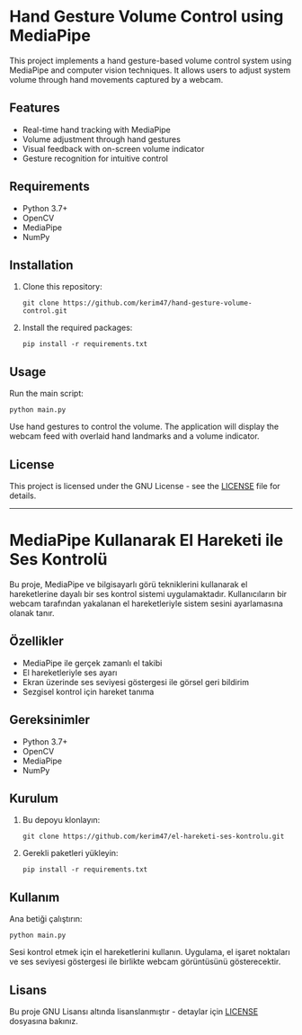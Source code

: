 # Hand Gesture Volume Control using MediaPipe

This project implements a hand gesture-based volume control system using MediaPipe and computer vision techniques. It allows users to adjust system volume through hand movements captured by a webcam.

## Features

- Real-time hand tracking with MediaPipe
- Volume adjustment through hand gestures
- Visual feedback with on-screen volume indicator
- Gesture recognition for intuitive control

## Requirements

- Python 3.7+
- OpenCV
- MediaPipe
- NumPy

## Installation

1. Clone this repository:
   ```
   git clone https://github.com/kerim47/hand-gesture-volume-control.git
   ```
2. Install the required packages:
   ```
   pip install -r requirements.txt
   ```

## Usage

Run the main script:
```
python main.py
```

Use hand gestures to control the volume. The application will display the webcam feed with overlaid hand landmarks and a volume indicator.

## License

This project is licensed under the GNU License - see the [LICENSE](LICENSE) file for details.

---

# MediaPipe Kullanarak El Hareketi ile Ses Kontrolü

Bu proje, MediaPipe ve bilgisayarlı görü tekniklerini kullanarak el hareketlerine dayalı bir ses kontrol sistemi uygulamaktadır. Kullanıcıların bir webcam tarafından yakalanan el hareketleriyle sistem sesini ayarlamasına olanak tanır.

## Özellikler

- MediaPipe ile gerçek zamanlı el takibi
- El hareketleriyle ses ayarı
- Ekran üzerinde ses seviyesi göstergesi ile görsel geri bildirim
- Sezgisel kontrol için hareket tanıma

## Gereksinimler

- Python 3.7+
- OpenCV
- MediaPipe
- NumPy

## Kurulum

1. Bu depoyu klonlayın:
   ```
   git clone https://github.com/kerim47/el-hareketi-ses-kontrolu.git
   ```
2. Gerekli paketleri yükleyin:
   ```
   pip install -r requirements.txt
   ```

## Kullanım

Ana betiği çalıştırın:
```
python main.py
```

Sesi kontrol etmek için el hareketlerini kullanın. Uygulama, el işaret noktaları ve ses seviyesi göstergesi ile birlikte webcam görüntüsünü gösterecektir.

## Lisans

Bu proje GNU Lisansı altında lisanslanmıştır - detaylar için [LICENSE](LICENSE) dosyasına bakınız.